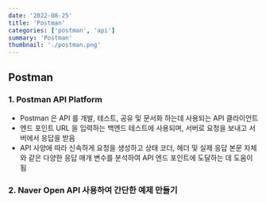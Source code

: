 ```yaml
---
date: '2022-08-25'
title: 'Postman'
categories: ['postman', 'api']
summary: 'Postman'
thumbnail: './postman.png'
---
```


## Postman

### 1. Postman API Platform

- Postman 은 API 를 개발, 테스트, 공유 및 문서화 하는데 사용되는 API 클라이언트
- 엔드 포인트 URL 을 입력하는 백엔드 테스트에 사용되며, 서버로 요청을 보내고 서버에서 응답을 받음
- API 사양에 따라 신속하게 요청을 생성하고 상태 코더, 헤더 및 실제 응답 본문 자체와 같은 다양한 응답 매개 변수를 분석하여 API 엔드 포인트에 도달하는 데 도움이 됨

### 2. Naver Open API 사용하여 간단한 예제 만들기
